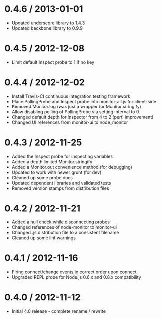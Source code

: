 0.4.6 / 2013-01-01
==================

  * Updated underscore library to 1.4.3
  * Updated backbone library to 0.9.9

0.4.5 / 2012-12-08
==================

  * Limit default Inspect probe to 1 if no key

0.4.4 / 2012-12-02
==================

  * Install Travis-CI continuous integration testing framework
  * Place PollingProbe and Inspect probe into monitor-all.js for client-side
  * Removed Monitor.log (was just a wrapper for Monitor.stringify)
  * Allow disabling polling of PollingProbe via setting interval to 0
  * Changed default depth for Inspector from 4 to 2 (perf. improvement)
  * Changed UI references from monitor-ui to node_monitor

0.4.3 / 2012-11-25
==================

  * Added the Inspect probe for inspecting variables
  * Added a depth limited Monitor.stringify
  * Added a Monitor.out convenience method (for debugging)
  * Updated to work with newer grunt (for dev)
  * Cleaned up some probe docs
  * Updated dependent libraries and validated tests
  * Removed version stamps from distribution files

0.4.2 / 2012-11-21
==================

  * Added a null check while disconnecting probes
  * Changed references of node-monitor to monitor-ui
  * Changed .js distribution file to a consistent filename
  * Cleaned up some lint warnings

0.4.1 / 2012-11-16
==================

  * Firing connect/change events in correct order upon connect
  * Upgraded REPL probe for Node.js 0.6.x and 0.8.x compatibility


0.4.0 / 2012-11-12
==================

  * Initial 4.0 release - complete rename / rewrite
